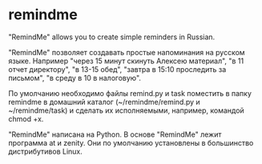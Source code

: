remindme
========

"RemindMe" allows you to create simple reminders in Russian.

"RemindMe" позволяет создавать простые напоминания на русском языке.
Например "через 15 минут скинуть Алексею материал", "в 11 отчет директору", "в 13-15 обед", "завтра в 15:10 проследить за письмом", "в среду в 10 в налоговую".

По умолчанию необходимо файлы remind.py и task поместить в папку remindme в домашний каталог (~/remindme/remind.py и ~/remindme/task) и сделать их исполняемыми, например, командой chmod +x.

"RemindMe" написана на Python. В основе "RemindMe" лежит программа at и zenity. Они по умолчанию установлены в большинство дистрибутивов Linux.
